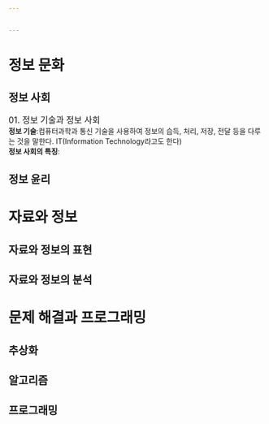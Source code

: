 ```yaml
---


---
```


<h1 id="정보-문화">정보 문화</h1>
<h2 id="정보-사회">정보 사회</h2>
<p><big>01. 정보 기술과 정보 사회</big><br>
<strong>정보 기술</strong>:컴퓨터과학과 통신 기술을 사용하여 정보의 습득, 처리, 저장, 전달 등을 다루는 것을 말한다. IT(Information Technology라고도 한다)<br>
<strong>정보 사회의 특징</strong>:</p>
<h2 id="정보-윤리">정보 윤리</h2>
<h1 id="자료와-정보">자료와 정보</h1>
<h2 id="자료와-정보의-표현">자료와 정보의 표현</h2>
<h2 id="자료와-정보의-분석">자료와 정보의 분석</h2>
<h1 id="문제-해결과-프로그래밍">문제 해결과 프로그래밍</h1>
<h2 id="추상화">추상화</h2>
<h2 id="알고리즘">알고리즘</h2>
<h2 id="프로그래밍">프로그래밍</h2>

